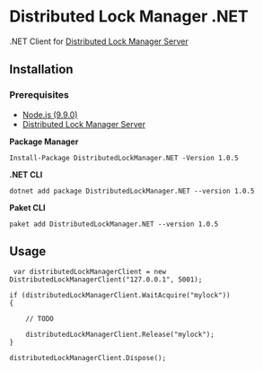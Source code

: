 # Distributed Lock Manager .NET

.NET Client for [Distributed Lock Manager Server](https://github.com/barend-erasmus/distributed-lock-manager)

## Installation

### Prerequisites

* [Node.js (9.9.0)](https://nodejs.org/en/download/current)
* [Distributed Lock Manager Server](https://github.com/barend-erasmus/distributed-lock-manager)

**Package Manager**

`Install-Package DistributedLockManager.NET -Version 1.0.5`

**.NET CLI**

`dotnet add package DistributedLockManager.NET --version 1.0.5`

**Paket CLI**

`paket add DistributedLockManager.NET --version 1.0.5`

## Usage

```CSharp
 var distributedLockManagerClient = new DistributedLockManagerClient("127.0.0.1", 5001);

if (distributedLockManagerClient.WaitAcquire("mylock"))
{

    // TODO

    distributedLockManagerClient.Release("mylock");
}

distributedLockManagerClient.Dispose();
```
